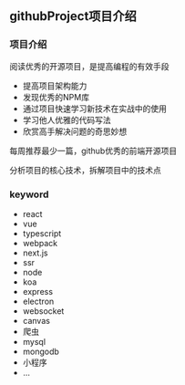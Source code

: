 ## githubProject项目介绍



### 项目介绍

阅读优秀的开源项目，是提高编程的有效手段

- 提高项目架构能力
- 发现优秀的NPM库
- 通过项目快速学习新技术在实战中的使用
- 学习他人优雅的代码写法
- 欣赏高手解决问题的奇思妙想

每周推荐最少一篇，github优秀的前端开源项目

分析项目的核心技术，拆解项目中的技术点

### keyword

- react
- vue
- typescript
- webpack
- next.js
- ssr
- node
- koa
- express
- electron
- websocket
- canvas
- 爬虫
- mysql
- mongodb
- 小程序
- ...

